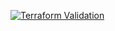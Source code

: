 
[![Terraform Validation](https://github.com/HappyPathway/terraform-aws-pipeline-iam-role/actions/workflows/terraform.yaml/badge.svg)](https://github.com/HappyPathway/terraform-aws-pipeline-iam-role/actions/workflows/terraform.yaml)
